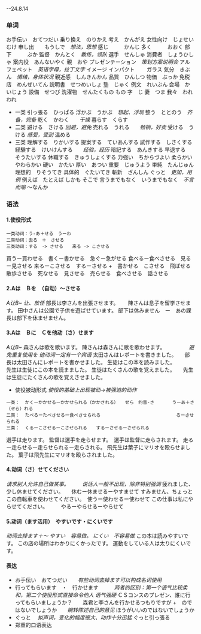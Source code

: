 --24.8.14
### 单词
お手伝い　おてつだい
乗り換え　のりかえ
考え　かんがえ
女性向け　じょせいむけ
申し出　　もうしで　*想法，思想*
感じ　　　かんじ
多く　　　おおく
部下　　　ぶか
監督　かんとく　*教练，领队*
選手　せんしゅ
消費者　しょうひしゃ
案内役　あんないやく
親　おや
プレゼンテーション　*策划方案说明会*
アルフェペット　*英语字母，拉丁文字*
イメージ
インパクト　　
ガラス
気分　きぶん　*情绪，身体状况*
親近感　しんきんかん
品質　ひんしつ
物価　ぶっか
免税店　めんぜいてん
説明書　せつめいしょ
塾　じゅく
例文　れいぶん
会場　かいじょう
設備　せつび
洗濯物　せんたくもの
もの
字　じ
妻　つま
我々　われわれ
+ 一类
引っ張る　ひっぱる
浮かぶ　うかぶ　*想起、浮现*
整う　ととのう　*齐备，完备*
乾く　かわく　　*干燥*
暮らす　くらす
+ 二类
避ける　さける    *回避，避免*
売れる　うれる　　*畅销，好卖*
受ける　うける       *感受，受到*
温める　
+ 三类
理解する　りかいする
提案する　ていあんする
試作する　しさくする
経験する　けいけんする　　*经验，经历*
暗記する　あんきする
早退する　そうたいする
休職する　きゅうしょくする
力強い　ちからづよい
柔らかい　やわらかい
硬い　かたい
厚い　あつい
重要　じゅうよう
単純　たんじゅん
理想的　りそうてき
具体的　ぐたいてき
斬新　ざんしん
ぐっと　*更加，用例*
例えば　たとえば
しかも
そこで
言うまでもなく　いうまでもなく　*不言而喻*
～なんか
### 语法
#### 1.使役形式
```
一类动词：う-あ＋せる　うーわ
二类动词：去る　＋　させる
三类动词：する　-> させる　　来る -> こさせる
```
買うー買わせる　書くー書かせる　急ぐー急がせる
食べるー食べさせる　見るー見させる
来るーこさせる　するーさせる
+　書かせる　こさせる　飛ばせる　散歩させる　死なせる　見させる　売らせる　食べさせる　話させる
#### 2.Aは　Ｂを　（自动）～させる
*A让B~     让、放任*
部長は李さんを出張させます。　　
陳さんは息子を留学させます。
田中さんは公園で子供を遊ばせています。
部下は休みません　ー　あの課長は部下を休ませません。
#### 3.Aは　Ｂに　Ｃを他动（さ）せます
*A让B~*
森さんは歌を歌います。
陳さんは森さんに歌を歌わせます。　　　　　*避免重复使用を*
*他动词一定有一个宾语*
太田さんはレポートを書きました。　　部長は太田さんにレポートを書かせました。
生徒はこの本を読みました。　　　　　先生は生徒にこの本を読まました。
生徒はたくさんの歌を覚えました。　　先生は生徒にたくさんの歌を覚えさせました。
+ 使役被动形式
*使役的基础上出现被动->被强迫的动作*
```
一类：  かくーかかせるーかかせられる（かかされる）　　せら　约音-さ　　　　うーあ＋さ（せら）れる
二类：  たべるーたべさせるー食べさせられる　　　　　　　　　　　　　　　　　るーさせられる
三类：  くるーこさせるーこさせられる　　するーさせるーさせられる
```
選手は走ります。
監督は選手を走らせます。　選手は監督に走らされます。
走るー走らせるー走らせられるー走らされる。
飛先生は葉子にマリオを殴らせました。
葉子は飛先生にマリオを殴らされました。
#### 4.动词（さ）せてください
*请求别人允许自己做某事。　　　说话人一般不出现，除非特别强调*
疲れました、少し休ませてください。　　休むー休ませるーやすませて
すみません、ちょっとこの自転車を使わせてください。　使うー使わせるー使わせて
この仕事は私にやらせてください。　　　やるーやらせるーやらせて
#### 5.动词（ます活用）　やすいです・にくいです
*动词去掉ます＋～*
*やすい　容易做。 にくい　不容易做*
この本は読みやすいです。
この店の場所はわかりにくかったです。
運動をしている人は太りにくいです。
#### 表达
+ お手伝い　おてつだい　　*有些动词去掉ます可以构成名词使用*
+ 行ってもらいます　・　行かせます　　　*两者的区别：第一个语气比较柔和，第二个使役形式直接命令他人 语气强硬*
ＣＳコンスのプレゼン、誰に行ってもらいましょうか？　　森君と李さんを行かせるつもりですが
+　のではないでしょうか　　*婉转陈述自己的意见*    ほうがいいのではないでしょうか
+ ぐっと　 *拟声词，变化的幅度很大、动作十分迅猛*    ぐっと引っ張る
+ 郑重的口语表达   
